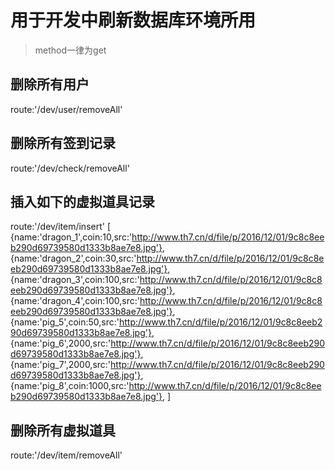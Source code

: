 # 用于开发中刷新数据库环境所用
> method一律为get

## 删除所有用户
route:'/dev/user/removeAll'

## 删除所有签到记录
route:'/dev/check/removeAll'

## 插入如下的虚拟道具记录
route:'/dev/item/insert'
[
    {name:'dragon_1',coin:10,src:'http://www.th7.cn/d/file/p/2016/12/01/9c8c8eeb290d69739580d1333b8ae7e8.jpg'},
    {name:'dragon_2',coin:30,src:'http://www.th7.cn/d/file/p/2016/12/01/9c8c8eeb290d69739580d1333b8ae7e8.jpg'},
    {name:'dragon_3',coin:100,src:'http://www.th7.cn/d/file/p/2016/12/01/9c8c8eeb290d69739580d1333b8ae7e8.jpg'},
    {name:'dragon_4',coin:100,src:'http://www.th7.cn/d/file/p/2016/12/01/9c8c8eeb290d69739580d1333b8ae7e8.jpg'},
    {name:'pig_5',coin:50,src:'http://www.th7.cn/d/file/p/2016/12/01/9c8c8eeb290d69739580d1333b8ae7e8.jpg'},
    {name:'pig_6',2000,src:'http://www.th7.cn/d/file/p/2016/12/01/9c8c8eeb290d69739580d1333b8ae7e8.jpg'},
    {name:'pig_7',2000,src:'http://www.th7.cn/d/file/p/2016/12/01/9c8c8eeb290d69739580d1333b8ae7e8.jpg'},
    {name:'pig_8',coin:1000,src:'http://www.th7.cn/d/file/p/2016/12/01/9c8c8eeb290d69739580d1333b8ae7e8.jpg'},
]

## 删除所有虚拟道具
route:'/dev/item/removeAll'